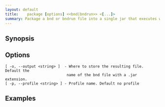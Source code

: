 ```yaml
---
layout: default
title:    package [options] <<bnd|bndrun>> <[...]>
summary: Package a bnd or bndrun file into a single jar that executes with java -jar <>.jar. The JAR contains all dependencies, including the framework and the launcher. A profile can be specified which will be used to find properties. If a property is not found, a property with the name [<profile>]NAME will be looked up. This allows you to make different profiles for testing and runtime.
---
```




## Synopsis

## Options

    [ -o, --output <string> ]  - Where to store the resulting file. Default the
                                name of the bnd file with a .jar extension.
    [ -p, --profile <string> ] - Profile name. Default no profile

## Examples



